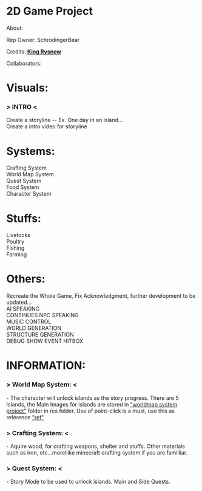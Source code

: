 # 2D Game Project
About:  <br>

Rep Owner: 
SchrodingerBear <br>

Credits:
**[King Rysnow](https://www.youtube.com/@RyiSnow)**  <br>

Collaborators: <br>


# Visuals:
<h3>> INTRO <</h3>
Create a storyline -- Ex. One day in an island... <br>
Create a intro video for storyline

# Systems: 
Crafting System <br>
World Map System <br>
Quest System <br>
Food System <br>
Character System <br>

# Stuffs: 
Livetocks <br>
Poultry <br>
Fishing <br>
Farming <br>

# Others:
Recreate the Whole Game, Fix Acknowledgment, further development to be updated... <br>
AI SPEAKING <br>
CONTINUES NPC SPEAKING <br>
MUSIC CONTROL <br>
WORLD GENERATION <br>
STRUCTURE GENERATION <br>
DEBUG SHOW EVENT HITBOX <br>

# INFORMATION:
<h3>> World Map System: <</h3>
 - The character will unlock islands as the story progress. There are 5 Islands, the Main Images for islands are stored in <a href="https://github.com/SchrodingerBear/2D-Game-Project/tree/d80fcffce88ed8cbc271f065ed41ead9ce26ae34/MyAdventureGame2D/res/worldmap%20system%20project" target="_blank">"worldmap system project"</a> folder in res folder. Use of point-click is a must, use this as reference <a href="https://youtu.be/bn8MDLsubOQ?si=sT9JM6Tym9OIcGfv" target="_blank">"ref"</a>

<h3>> Crafting System: <</h3>
 - Aquire wood, for crafting weapons, shelter and stuffs. Other materials such as iron, etc...morellike minecraft crafting system if you are familliar.

<h3>> Quest System: <</h3>
 - Story Mode to be used to unlock islands. Main and Side Quests. 
